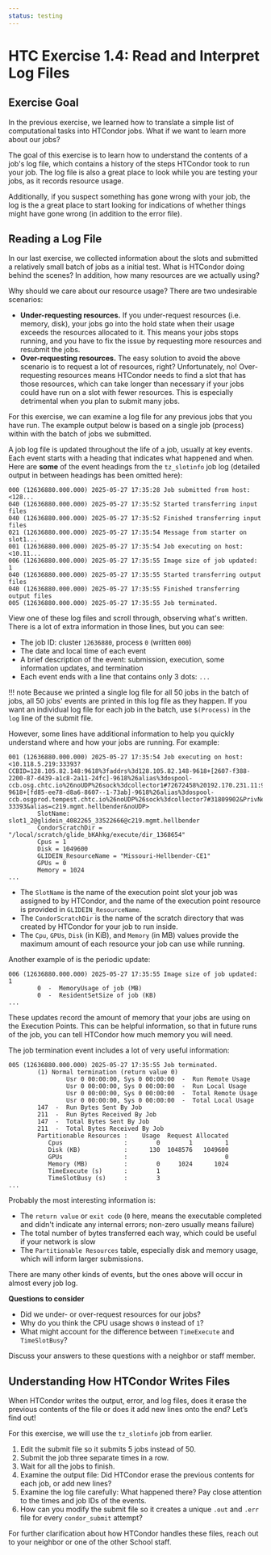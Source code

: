 ```yaml
---
status: testing
---
```


<style type="text/css"> pre em { font-style: normal; background-color: yellow; } pre strong { font-style: normal; font-weight: bold; color: \#008; } </style>

HTC Exercise 1.4: Read and Interpret Log Files
=================================================

## Exercise Goal

In the previous exercise, we learned how to translate a simple list of computational tasks into HTCondor jobs. What if we want to learn more about our jobs?

The goal of this exercise is to learn how to understand the contents of a job's log file, which contains a history of the steps HTCondor took to run your job. The log file is also a great place to look while you are testing your jobs, as it records resource usage.

Additionally, if you suspect something has gone wrong with your job, the log is the a great place to start looking for indications of whether things might have gone wrong (in addition to the error file).

## Reading a Log File

In our last exercise, we collected information about the slots and submitted a relatively small batch of jobs as a initial test. What is HTCondor doing behind the scenes? In addition, how many resources are we actually using?

Why should we care about our resource usage? There are two undesirable scenarios:

* **Under-requesting resources.** If you under-request resources (i.e. memory, disk), your jobs go into the hold state when their usage exceeds the resources allocated to it. This means your jobs stops running, and you have to fix the issue by requesting more resources and resubmit the jobs.
* **Over-requesting resources.** The easy solution to avoid the above scenario is to request a lot of resources, right? Unfortunately, no! Over-requesting resources means HTCondor needs to find a slot that has those resources, which can take longer than necessary if your jobs could have run on a slot with fewer resources. This is especially detrimental when you plan to submit many jobs.

For this exercise, we can examine a log file for any previous jobs that you have run. The example output below is based on a single job (process) within with the batch of jobs we submitted.

A job log file is updated throughout the life of a job, usually at key events. Each event starts with a heading that indicates what happened and when. Here are **some** of the event headings from the `tz_slotinfo` job log (detailed output in between headings has been omitted here):

``` file
000 (12636880.000.000) 2025-05-27 17:35:28 Job submitted from host: <128...
040 (12636880.000.000) 2025-05-27 17:35:52 Started transferring input files
040 (12636880.000.000) 2025-05-27 17:35:52 Finished transferring input files
021 (12636880.000.000) 2025-05-27 17:35:54 Message from starter on slot1...
001 (12636880.000.000) 2025-05-27 17:35:54 Job executing on host: <10.11...
006 (12636880.000.000) 2025-05-27 17:35:55 Image size of job updated: 1
040 (12636880.000.000) 2025-05-27 17:35:55 Started transferring output files
040 (12636880.000.000) 2025-05-27 17:35:55 Finished transferring output files
005 (12636880.000.000) 2025-05-27 17:35:55 Job terminated.
```

View one of these log files and scroll through, observing what's written. There is a lot of extra information in those lines, but you can see:

-   The job ID: cluster `12636880`, process `0` (written `000`)
-   The date and local time of each event
-   A brief description of the event: submission, execution, some information updates, and termination
-   Each event ends with a line that contains only 3 dots: `...`

!!! note
    Because we printed a single log file for all 50 jobs in the batch of jobs, all 50 jobs' events are printed in this log file as they happen. If you want an individual log file for each job in the batch, use `$(Process)` in the `log` line of the submit file.

However, some lines have additional information to help you quickly understand where and how your jobs are running. For example:  

``` file
001 (12636880.000.000) 2025-05-27 17:35:54 Job executing on host: <10.118.5.219:33393?CCBID=128.105.82.148:9618%3faddrs%3d128.105.82.148-9618+[2607-f388-2200-87-d439-a1c8-2a11-24fc]-9618%26alias%3dospool-ccb.osg.chtc.io%26noUDP%26sock%3dcollector1#72672458%20192.170.231.11:9618%3faddrs%3d192.170.231.11-9618+[fd85-ee78-d8a6-8607--1-73ab]-9618%26alias%3dospool-ccb.osgprod.tempest.chtc.io%26noUDP%26sock%3dcollector7#31809902&PrivNet=c219.mgmt.hellbender&addrs=10.118.5.219-33393&alias=c219.mgmt.hellbender&noUDP>
        SlotName: slot1_2@glidein_4082265_33522666@c219.mgmt.hellbender
        CondorScratchDir = "/local/scratch/glide_bKAhkg/execute/dir_1368654"
        Cpus = 1
        Disk = 1049600
        GLIDEIN_ResourceName = "Missouri-Hellbender-CE1"
        GPUs = 0
        Memory = 1024
...
```
-   The `SlotName` is the name of the execution point slot your job was assigned to by HTCondor, and the name of the execution point resource is provided in `GLIDEIN_ResourceName`.
-   The `CondorScratchDir` is the name of the scratch directory that was created by HTCondor for your job to run inside.
-   The `Cpu`, `GPUs`, `Disk` (in KiB), and `Memory` (in MB) values provide the maximum amount of each resource your job can use while running.

Another example of is the periodic update:

``` file
006 (12636880.000.000) 2025-05-27 17:35:55 Image size of job updated: 1
        0  -  MemoryUsage of job (MB)
        0  -  ResidentSetSize of job (KB)
...
```

These updates record the amount of memory that your jobs are using on the Execution Points. This can be helpful information, so that in future runs of the job, you can tell HTCondor how much memory you will need.

The job termination event includes a lot of very useful information:

``` file
005 (12636880.000.000) 2025-05-27 17:35:55 Job terminated.
        (1) Normal termination (return value 0)
                Usr 0 00:00:00, Sys 0 00:00:00  -  Run Remote Usage
                Usr 0 00:00:00, Sys 0 00:00:00  -  Run Local Usage
                Usr 0 00:00:00, Sys 0 00:00:00  -  Total Remote Usage
                Usr 0 00:00:00, Sys 0 00:00:00  -  Total Local Usage
        147  -  Run Bytes Sent By Job
        211  -  Run Bytes Received By Job
        147  -  Total Bytes Sent By Job
        211  -  Total Bytes Received By Job
        Partitionable Resources :    Usage  Request Allocated
           Cpus                 :        0        1         1
           Disk (KB)            :      130  1048576   1049600
           GPUs                 :                           0
           Memory (MB)          :        0     1024      1024
           TimeExecute (s)      :        1
           TimeSlotBusy (s)     :        3
...
```

Probably the most interesting information is:

-   The `return value` or `exit code` (`0` here, means the executable completed and didn't indicate any internal errors; non-zero usually means failure)
-   The total number of bytes transferred each way, which could be useful if your network is slow
-   The `Partitionable Resources` table, especially disk and memory usage, which will inform larger submissions.

There are many other kinds of events, but the ones above will occur in almost every job log.

**Questions to consider**

* Did we under- or over-request resources for our jobs?
* Why do you think the CPU usage shows `0` instead of `1`?
* What might account for the difference between `TimeExecute` and `TimeSlotBusy`?

Discuss your answers to these questions with a neighbor or staff member.

## Understanding How HTCondor Writes Files

When HTCondor writes the output, error, and log files, does it erase the previous contents of the file or does it add new lines onto the end? Let’s find out!

For this exercise, we will use the `tz_slotinfo` job from earlier.

1.  Edit the submit file so it submits 5 jobs instead of 50.
1.  Submit the job three separate times in a row.
1.  Wait for all the jobs to finish.
1.  Examine the output file: Did HTCondor erase the previous contents for each job, or add new lines?
1.  Examine the log file carefully: What happened there? Pay close attention to the times and job IDs of the events.
1.  How can you modify the submit file so it creates a unique `.out` and `.err` file for every `condor_submit` attempt? 

For further clarification about how HTCondor handles these files, reach out to your neighbor or one of the other School staff.

